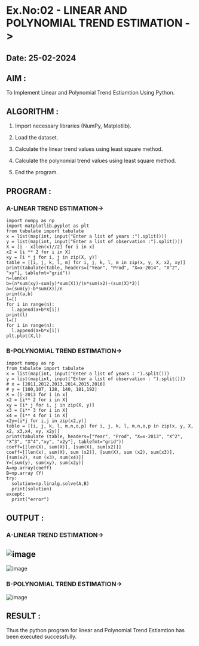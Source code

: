 # Ex.No:02 - LINEAR AND POLYNOMIAL TREND ESTIMATION ->
## Date: 25-02-2024
## AIM :
To Implement Linear and Polynomial Trend Estiamtion Using Python.

## ALGORITHM :

1. Import necessary libraries (NumPy, Matplotlib).

2. Load the dataset.

3. Calculate the linear trend values using least square method.

4. Calculate the polynomial trend values using least square method.

5. End the program.

## PROGRAM :
### A-LINEAR TREND ESTIMATION->
```
import numpy as np
import matplotlib.pyplot as plt
from tabulate import tabulate
x = list(map(int, input("Enter a list of years :").split()))
y = list(map(int, input("Enter a list of observation :").split()))
X = [i - x[len(x)//2] for i in x]
x2 = [i ** 2 for i in X]
xy = [i * j for i, j in zip(X, y)]
table = [[i, j, k, l, m] for i, j, k, l, m in zip(x, y, X, x2, xy)]
print(tabulate(table, headers=["Year", "Prod", "X=x-2014", "X^2", "xy"], tablefmt="grid"))
n=len(x)
b=(n*sum(xy)-sum(y)*sum(X))/(n*sum(x2)-(sum(X)*2))
a=(sum(y)-b*sum(X))/n
print(a,b)
l=[]
for i in range(n):
  l.append(a+b*X[i])
print(l)
l=[]
for i in range(n):
  l.append(a+b*x[i])
plt.plot(X,l)
```
### B-POLYNOMIAL TREND ESTIMATION->
```
import numpy as np
from tabulate import tabulate
x = list(map(int, input("Enter a list of years : ").split()))
y = list(map(int, input("Enter a list of observation : ").split()))
# x = [2011,2012,2013,2014,2015,2016]
# y = [100,107, 128, 140, 181,192]
X = [i-2013 for i in x]
x2 = [i** 2 for i in X]
xy = [i* j for i, j in zip(X, y)]
x3 = [i** 3 for i in X]
x4 = [i** 4 for i in X]
x2y=[i*j for i,j in zip(x2,y)]
table = [[i, j, k, l, m,n,o,p] for i, j, k, l, m,n,o,p in zip(x, y, X, x2, x3,x4, xy, x2y)]
print(tabulate (table, headers=["Year", "Prod", "X=x-2013", "X^2", "X^3", "X^4","xy", "x2y"], tablefmt="grid")) 
coeff=[[len(X), sum(X)], [sum(X), sum(x2)]]
coeff=[[len(x), sum(X), sum (x2)], [sum(X), sum (x2), sum(x3)], [sum(x2), sum (x3), sum(x4)]]
Y=[sum(y), sum(xy), sum(x2y)]
A=np.array(coeff)
B=np.array (Y)
try:
  solution=np.linalg.solve(A,B)
  print(solution)
except:
  print("error")
```
## OUTPUT :
### A-LINEAR TREND ESTIMATION->

![image](https://github.com/Pradeeppachiyappan/TSA_EXP2/assets/118707347/efb26231-360a-4026-8944-a380f4365c6b)
---------------------------------------------------------------------------------------------------------------------
![image](https://github.com/Pradeeppachiyappan/TSA_EXP2/assets/118707347/ce35f8a8-e200-4882-ac9a-3900b84280b9)

### B-POLYNOMIAL TREND ESTIMATION->
![image](https://github.com/Pradeeppachiyappan/TSA_EXP2/assets/118707347/51c9c789-2d9c-4797-8125-9ea4ec0c69db)

## RESULT :
Thus the python program for linear and Polynomial Trend Estiamtion has been executed successfully.
